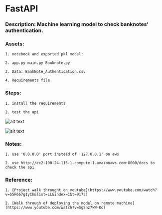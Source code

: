# FastAPI

### Description: Machine learning model to check banknotes' authentication.

### Assets: 
    1. notebook and exported pkl model: 
    
    2. app.py main.py Banknote.py
    
    3. Data: BankNote_Authentication.csv
    
    4. Requirements file

    
### Steps:
    1. install the requirements
    
    2. test the api
    
![alt text](https://github.com/xerocopy/FastAPI/blob/77c99873c352ae51af7a78a5238432ddff28ff67/img/1.PNG)
    
![alt text](https://github.com/xerocopy/FastAPI/blob/77c99873c352ae51af7a78a5238432ddff28ff67/img/2.PNG)
    

### Notes: 
    1. use '0.0.0.0' port instead of '127.0.0.1' on aws
    
    2. use http://ec2-100-24-115-1.compute-1.amazonaws.com:8000/docs to check the api

    
### Reference: 
    1. [Project walk throught on youtube](https://www.youtube.com/watch?v=b5F667g1yCk&list=LL&index=1&t=917s)
    
    2. [Walk through of deploying the model on remote machine](https://www.youtube.com/watch?v=SgSnz7kW-Ko)
